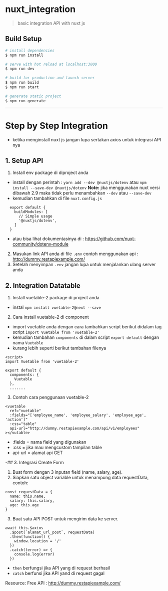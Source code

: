 # nuxt_integration

> basic integration API with nuxt js

## Build Setup

``` bash
# install dependencies
$ npm run install

# serve with hot reload at localhost:3000
$ npm run dev

# build for production and launch server
$ npm run build
$ npm run start

# generate static project
$ npm run generate
```

------------------------------------------------------------

# Step by Step Integration 
- ketika menginstall nuxt js jangan lupa sertakan axios untuk integrasi API nya

## 1. Setup API
1. Install env package di diproject anda
- install dengan perintah : `yarn add --dev @nuxtjs/dotenv` atau `npm install --save-dev @nuxtjs/dotenv`
  **Note:** jika menggunakan nuxt versi dibawah 2.9 maka tidak perlu menambahkan `--dev` atau `--save-dev`
- kemudian tambahkan di file `nuxt.config.js`
```
  export default {
    buildModules: [
      // Simple usage
      '@nuxtjs/dotenv',
    ]
  }
```
- atau bisa lihat dokumentasinya di : https://github.com/nuxt-community/dotenv-module
2. Masukan link API anda di file `.env` contoh menggunakan api : http://dummy.restapiexample.com/
3. Setelah menyimpan `.env` jangan lupa untuk menjalankan ulang server anda

## 2. Integration Datatable
1. Install vuetable-2 package di project anda
- instal `npm install vuetable-2@next --save`
2. Cara install vuetable-2 di component
- import vuetable anda dengan cara tambahkan script berikut didalam tag script `import Vuetable from 'vuetable-2'`
- kemudian tambahan `components` di dalam script `export default` dengan nama `Vuetable`
- kurang lebih seperti berikut tambahan filenya
```
<script>
import Vuetable from 'vuetable-2'

export default {
  components: {
    Vuetable
  },
  .......
```
3. Contoh cara penggunaan vuetable-2
```
<vuetable
  ref="vuetable"
  :fields="['employee_name', 'employee_salary', 'employee_age', 'action']"
  :css="table"
  api-url="http://dummy.restapiexample.com/api/v1/employees"
></vutable>
```
- :fields = nama field yang digunakan
- :css    = jika mau mengcustom tampilan table
- api-url = alamat api GET

-## 3. Integrasi Create Form
1. Buat form dengan 3 inputan field (name, salary, age).
2. Siapkan satu object variable untuk menampung data requestData, contoh:
```
const requestData = {
  name: this.name,
  salary: this.salary,
  age: this.age
}
```
3. Buat satu API POST untuk mengirim data ke server.
```
await this.$axios
  .$post(`alamat_url_post`, requestData)
  .then(function() {
    window.location = '/'
  })
  .catch((error) => {
    console.log(error)
  })
```
- `then` berfungsi jika API yang di request berhasil
- `catch` berfunsi jika API yand di request gagal


Resource:
Free API : http://dummy.restapiexample.com/
